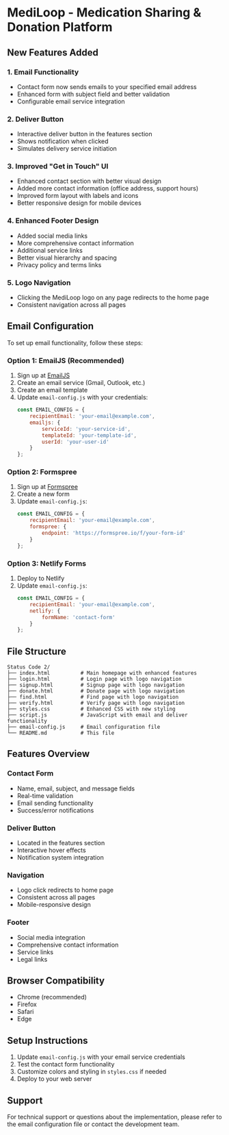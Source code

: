 # MediLoop - Medication Sharing & Donation Platform

## New Features Added

### 1. Email Functionality
- Contact form now sends emails to your specified email address
- Enhanced form with subject field and better validation
- Configurable email service integration

### 2. Deliver Button
- Interactive deliver button in the features section
- Shows notification when clicked
- Simulates delivery service initiation

### 3. Improved "Get in Touch" UI
- Enhanced contact section with better visual design
- Added more contact information (office address, support hours)
- Improved form layout with labels and icons
- Better responsive design for mobile devices

### 4. Enhanced Footer Design
- Added social media links
- More comprehensive contact information
- Additional service links
- Better visual hierarchy and spacing
- Privacy policy and terms links

### 5. Logo Navigation
- Clicking the MediLoop logo on any page redirects to the home page
- Consistent navigation across all pages

## Email Configuration

To set up email functionality, follow these steps:

### Option 1: EmailJS (Recommended)
1. Sign up at [EmailJS](https://www.emailjs.com/)
2. Create an email service (Gmail, Outlook, etc.)
3. Create an email template
4. Update `email-config.js` with your credentials:
   ```javascript
   const EMAIL_CONFIG = {
       recipientEmail: 'your-email@example.com',
       emailjs: {
           serviceId: 'your-service-id',
           templateId: 'your-template-id',
           userId: 'your-user-id'
       }
   };
   ```

### Option 2: Formspree
1. Sign up at [Formspree](https://formspree.io/)
2. Create a new form
3. Update `email-config.js`:
   ```javascript
   const EMAIL_CONFIG = {
       recipientEmail: 'your-email@example.com',
       formspree: {
           endpoint: 'https://formspree.io/f/your-form-id'
       }
   };
   ```

### Option 3: Netlify Forms
1. Deploy to Netlify
2. Update `email-config.js`:
   ```javascript
   const EMAIL_CONFIG = {
       recipientEmail: 'your-email@example.com',
       netlify: {
           formName: 'contact-form'
       }
   };
   ```

## File Structure
```
Status Code 2/
├── index.html          # Main homepage with enhanced features
├── login.html          # Login page with logo navigation
├── signup.html         # Signup page with logo navigation
├── donate.html         # Donate page with logo navigation
├── find.html           # Find page with logo navigation
├── verify.html         # Verify page with logo navigation
├── styles.css          # Enhanced CSS with new styling
├── script.js           # JavaScript with email and deliver functionality
├── email-config.js     # Email configuration file
└── README.md           # This file
```

## Features Overview

### Contact Form
- Name, email, subject, and message fields
- Real-time validation
- Email sending functionality
- Success/error notifications

### Deliver Button
- Located in the features section
- Interactive hover effects
- Notification system integration

### Navigation
- Logo click redirects to home page
- Consistent across all pages
- Mobile-responsive design

### Footer
- Social media integration
- Comprehensive contact information
- Service links
- Legal links

## Browser Compatibility
- Chrome (recommended)
- Firefox
- Safari
- Edge

## Setup Instructions
1. Update `email-config.js` with your email service credentials
2. Test the contact form functionality
3. Customize colors and styling in `styles.css` if needed
4. Deploy to your web server

## Support
For technical support or questions about the implementation, please refer to the email configuration file or contact the development team.


